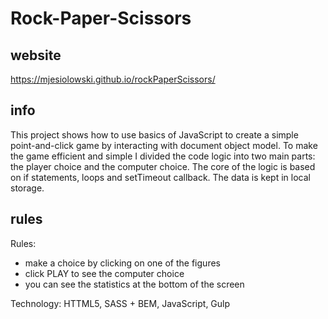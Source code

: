 # Rock-Paper-Scissors

## website
https://mjesiolowski.github.io/rockPaperScissors/


## info
This project shows how to use basics of JavaScript to create a simple point-and-click game by interacting with document object model. To make the game efficient and simple I divided the code logic into two main parts: the player choice and the computer choice. The core of the logic is based on if statements, loops and setTimeout callback. The data is kept in local storage.

## rules
Rules:
- make a choice by clicking on one of the figures
- click PLAY to see the computer choice
- you can see the statistics at the bottom of the screen

Technology:
HTTML5, SASS + BEM, JavaScript, Gulp
